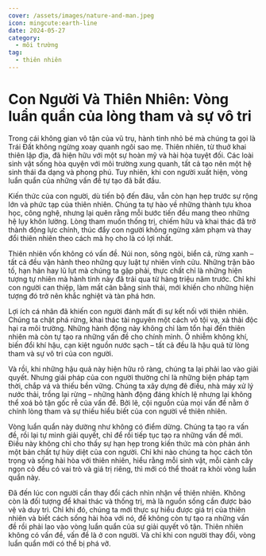 ```yaml
---
cover: /assets/images/nature-and-man.jpeg
icon: mingcute:earth-line
date: 2024-05-27
category:
  - môi trường
tag:
  - thiên nhiên
---
```

# Con Người Và Thiên Nhiên: Vòng luẩn quẩn của lòng tham và sự vô tri

Trong cái không gian vô tận của vũ trụ, hành tinh nhỏ bé mà chúng ta gọi là Trái Đất không ngừng xoay quanh ngôi sao mẹ. Thiên nhiên, từ thuở khai thiên lập địa, đã hiện hữu với một sự hoàn mỹ và hài hòa tuyệt đối. Các loài sinh vật sống hòa quyện với môi trường xung quanh, tất cả tạo nên một hệ sinh thái đa dạng và phong phú. Tuy nhiên, khi con người xuất hiện, vòng luẩn quẩn của những vấn đề tự tạo đã bắt đầu.

Kiến thức của con người, dù tiến bộ đến đâu, vẫn còn hạn hẹp trước sự rộng lớn và phức tạp của thiên nhiên. Chúng ta tự hào về những thành tựu khoa học, công nghệ, nhưng lại quên rằng mỗi bước tiến đều mang theo những hệ lụy khôn lường. Lòng tham muốn thống trị, chiếm hữu và khai thác đã trở thành động lực chính, thúc đẩy con người không ngừng xâm phạm và thay đổi thiên nhiên theo cách mà họ cho là có lợi nhất.

Thiên nhiên vốn không có vấn đề. Núi non, sông ngòi, biển cả, rừng xanh – tất cả đều vận hành theo những quy luật tự nhiên vĩnh cửu. Những trận bão tố, hạn hán hay lũ lụt mà chúng ta gặp phải, thực chất chỉ là những hiện tượng tự nhiên mà hành tinh này đã trải qua từ hàng triệu năm trước. Chỉ khi con người can thiệp, làm mất cân bằng sinh thái, mới khiến cho những hiện tượng đó trở nên khắc nghiệt và tàn phá hơn.

Lợi ích cá nhân đã khiến con người đánh mất đi sự kết nối với thiên nhiên. Chúng ta chặt phá rừng, khai thác tài nguyên một cách vô tội vạ, xả thải độc hại ra môi trường. Những hành động này không chỉ làm tổn hại đến thiên nhiên mà còn tự tạo ra những vấn đề cho chính mình. Ô nhiễm không khí, biến đổi khí hậu, cạn kiệt nguồn nước sạch – tất cả đều là hậu quả từ lòng tham và sự vô tri của con người.

Và rồi, khi những hậu quả này hiện hữu rõ ràng, chúng ta lại phải lao vào giải quyết. Nhưng giải pháp của con người thường chỉ là những biện pháp tạm thời, chắp vá và thiếu bền vững. Chúng ta xây dựng đê điều, nhà máy xử lý nước thải, trồng lại rừng – những hành động đáng khích lệ nhưng lại không thể xoá bỏ tận gốc rễ của vấn đề. Bởi lẽ, cội nguồn của mọi vấn đề nằm ở chính lòng tham và sự thiếu hiểu biết của con người về thiên nhiên.

Vòng luẩn quẩn này dường như không có điểm dừng. Chúng ta tạo ra vấn đề, rồi lại tự mình giải quyết, chỉ để rồi tiếp tục tạo ra những vấn đề mới. Điều này không chỉ cho thấy sự hạn hẹp trong kiến thức mà còn phản ánh một bản chất tự hủy diệt của con người. Chỉ khi nào chúng ta học cách tôn trọng và sống hài hòa với thiên nhiên, hiểu rằng mỗi sinh vật, mỗi cành cây ngọn cỏ đều có vai trò và giá trị riêng, thì mới có thể thoát ra khỏi vòng luẩn quẩn này.

Đã đến lúc con người cần thay đổi cách nhìn nhận về thiên nhiên. Không còn là đối tượng để khai thác và thống trị, mà là nguồn sống cần được bảo vệ và duy trì. Chỉ khi đó, chúng ta mới thực sự hiểu được giá trị của thiên nhiên và biết cách sống hài hòa với nó, để không còn tự tạo ra những vấn đề rồi phải lao vào vòng luẩn quẩn của sự giải quyết vô tận. Thiên nhiên không có vấn đề, vấn đề là ở con người. Và chỉ khi con người thay đổi, vòng luẩn quẩn mới có thể bị phá vỡ.
